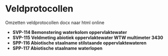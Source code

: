 # Veldprotocollen
Omzetten veldprotocollen docx naar html online
- __SVP-114 Bemonstering waterkolom oppervlaktewater__
- __SVP-115 Veldmeting abiotiek oppervlaktewater WTW multimeter 3430__
- __SPP-116 Abiotische staalname stilstaande oppervlaktewateren__
- __SPP-117 Abiotische staalname waterlopen__
